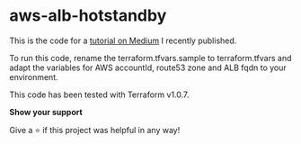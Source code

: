 # aws-alb-hotstandby
This is the code for a [tutorial on Medium](https://martingraeber.medium.com/hot-standby-loadbalancing-in-aws-511b3542ec61) I recently published.

To run this code, rename the terraform.tfvars.sample to terraform.tfvars and adapt the variables for AWS accountId, route53 zone and ALB fqdn to your environment.

This code has been tested with Terraform v1.0.7.

**Show your support**

Give a ⭐ if this project was helpful in any way!
